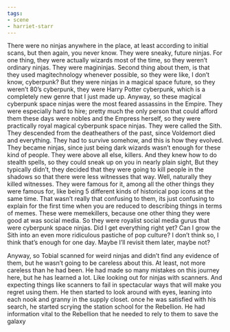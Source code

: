 ```yaml
---
tags:
- scene
- harriet-starr
---
```


There were no ninjas anywhere in the place, at least according to
initial scans, but then again, you never know. They were sneaky, future
ninjas. For one thing, they were actually wizards most of the time, so
they weren’t ordinary ninjas. They were magininjas. Second thing about
them, is that they used magitechnology whenever possible, so they were
like, I don’t know, cyberpunk? But they were ninjas in a magical space
future, so they weren’t 80’s cyberpunk, they were Harry Potter
cyberpunk, which is a completely new genre that I just made up. Anyway,
so these magical cyberpunk space ninjas were the most feared assassins
in the Empire. They were especially hard to hire; pretty much the only
person that could afford them these days were nobles and the Empress
herself, so they were practically royal magical cyberpunk space ninjas.
They were called the Sith. They descended from the deatheathers of the
past, since Voldemort died and everything. They had to survive somehow,
and this is how they evolved. They became ninjas, since just being dark
wizards wasn’t enough for these kind of people. They were above all
else, killers. And they knew how to do stealth spells, so they could
sneak up on you in nearly plain sight, But they typically didn’t, they
decided that they were going to kill people in the shadows so that there
were less witnesses that way. Well, naturally they killed witnesses.
They were famous for it, among all the other things they were famous
for, like being 5 different kinds of historical pop icons at the same
time. That wasn’t really that confusing to them, its just confusing to
explain for the first time when you are reduced to describing things in
terms of memes. These were memekillers, because one other thing they
were good at was social media. So they were royalist social media gurus
that were cyberpunk space ninjas. Did I get everything right yet? Can I
grow the Sith into an even more ridiculous pastiche of pop culture? I
don’t think so, I think that’s enough for one day. Maybe I’ll revisit
them later, maybe not?

Anyway, so Tobial scanned for weird ninjas and didn’t find any evidence
of them, but he wasn’t going to be careless about this. At least, not
more careless than he had been. He had made so many mistakes on this
journey here, but he has learned a lot. Like looking out for ninjas with
scanners. And expecting things like scanners to fail in spectacular ways
that will make you regret using them. He then started to look around
with eyes, leaning into each nook and granny in the supply closet. once
he was satisfied with his search, he started scrying the station school
for the Rebellion. He had information vital to the Rebellion that he
needed to rely to them to save the galaxy

